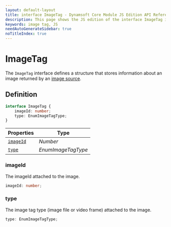 ```yaml
---
layout: default-layout
title: interface ImageTag - Dynamsoft Core Module JS Edition API Reference
description: This page shows the JS edition of the interface ImageTag in Dynamsoft Core Module.
keywords: image tag, JS
needAutoGenerateSidebar: true
noTitleIndex: true
---
```


# ImageTag

The `ImageTag` interface defines a structure that stores information about an image returned by an [image source](https://www.dynamsoft.com/capture-vision/docs/core/architecture/input.html).

## Definition

```typescript
interface ImageTag {
    imageId: number;
    type: EnumImageTagType;
}
```

| Properties            | Type               |
| --------------------- | ------------------ |
| [`imageId`](#imageid) | *Number*           |
| [`type`](#type)       | *EnumImageTagType* |

### imageId

The imageId attached to the image.

```typescript
imageId: number;
```

### type

The image tag type (image file or video frame) attached to the image.

```typescript
type: EnumImageTagType;
```